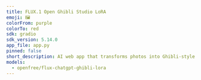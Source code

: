 ```yaml
---
title: FLUX.1 Open Ghibli Studio LoRA
emoji: 🖼
colorFrom: purple
colorTo: red
sdk: gradio
sdk_version: 5.14.0
app_file: app.py
pinned: false
short_description: AI web app that transforms photos into Ghibli-style artwork
models:
  - openfree/flux-chatgpt-ghibli-lora
---
```

